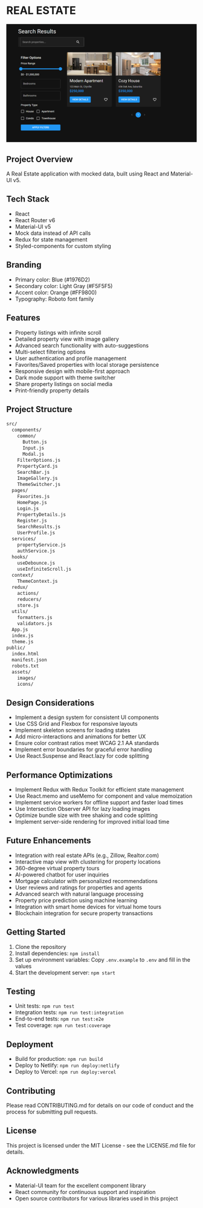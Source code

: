 # REAL ESTATE

![alt text](image.png)

## Project Overview

A Real Estate application with mocked data, built using React and Material-UI v5.

## Tech Stack

-   React
-   React Router v6
-   Material-UI v5
-   Mock data instead of API calls
-   Redux for state management
-   Styled-components for custom styling

## Branding

-   Primary color: Blue (#1976D2)
-   Secondary color: Light Gray (#F5F5F5)
-   Accent color: Orange (#FF9800)
-   Typography: Roboto font family

## Features

-   Property listings with infinite scroll
-   Detailed property view with image gallery
-   Advanced search functionality with auto-suggestions
-   Multi-select filtering options
-   User authentication and profile management
-   Favorites/Saved properties with local storage persistence
-   Responsive design with mobile-first approach
-   Dark mode support with theme switcher
-   Share property listings on social media
-   Print-friendly property details

## Project Structure

```
src/
  components/
    common/
      Button.js
      Input.js
      Modal.js
    FilterOptions.js
    PropertyCard.js
    SearchBar.js
    ImageGallery.js
    ThemeSwitcher.js
  pages/
    Favorites.js
    HomePage.js
    Login.js
    PropertyDetails.js
    Register.js
    SearchResults.js
    UserProfile.js
  services/
    propertyService.js
    authService.js
  hooks/
    useDebounce.js
    useInfiniteScroll.js
  context/
    ThemeContext.js
  redux/
    actions/
    reducers/
    store.js
  utils/
    formatters.js
    validators.js
  App.js
  index.js
  theme.js
public/
  index.html
  manifest.json
  robots.txt
  assets/
    images/
    icons/
```

## Design Considerations

-   Implement a design system for consistent UI components
-   Use CSS Grid and Flexbox for responsive layouts
-   Implement skeleton screens for loading states
-   Add micro-interactions and animations for better UX
-   Ensure color contrast ratios meet WCAG 2.1 AA standards
-   Implement error boundaries for graceful error handling
-   Use React.Suspense and React.lazy for code splitting

## Performance Optimizations

-   Implement Redux with Redux Toolkit for efficient state management
-   Use React.memo and useMemo for component and value memoization
-   Implement service workers for offline support and faster load times
-   Use Intersection Observer API for lazy loading images
-   Optimize bundle size with tree shaking and code splitting
-   Implement server-side rendering for improved initial load time

## Future Enhancements

-   Integration with real estate APIs (e.g., Zillow, Realtor.com)
-   Interactive map view with clustering for property locations
-   360-degree virtual property tours
-   AI-powered chatbot for user inquiries
-   Mortgage calculator with personalized recommendations
-   User reviews and ratings for properties and agents
-   Advanced search with natural language processing
-   Property price prediction using machine learning
-   Integration with smart home devices for virtual home tours
-   Blockchain integration for secure property transactions

## Getting Started

1. Clone the repository
2. Install dependencies: `npm install`
3. Set up environment variables: Copy `.env.example` to `.env` and fill in the values
4. Start the development server: `npm start`

## Testing

-   Unit tests: `npm run test`
-   Integration tests: `npm run test:integration`
-   End-to-end tests: `npm run test:e2e`
-   Test coverage: `npm run test:coverage`

## Deployment

-   Build for production: `npm run build`
-   Deploy to Netlify: `npm run deploy:netlify`
-   Deploy to Vercel: `npm run deploy:vercel`

## Contributing

Please read CONTRIBUTING.md for details on our code of conduct and the process for submitting pull requests.

## License

This project is licensed under the MIT License - see the LICENSE.md file for details.

## Acknowledgments

-   Material-UI team for the excellent component library
-   React community for continuous support and inspiration
-   Open source contributors for various libraries used in this project
